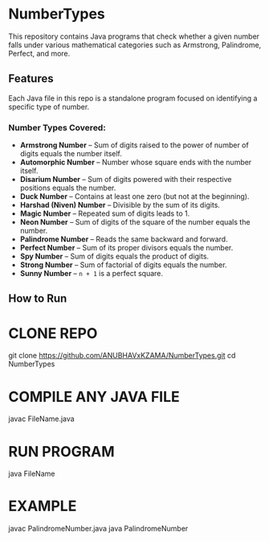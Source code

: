 # NumberTypes

This repository contains Java programs that check whether a given number falls under various mathematical categories such as Armstrong, Palindrome, Perfect, and more.

## Features

Each Java file in this repo is a standalone program focused on identifying a specific type of number.

### Number Types Covered:

- **Armstrong Number** – Sum of digits raised to the power of number of digits equals the number itself.
- **Automorphic Number** – Number whose square ends with the number itself.
- **Disarium Number** – Sum of digits powered with their respective positions equals the number.
- **Duck Number** – Contains at least one zero (but not at the beginning).
- **Harshad (Niven) Number** – Divisible by the sum of its digits.
- **Magic Number** – Repeated sum of digits leads to 1.
- **Neon Number** – Sum of digits of the square of the number equals the number.
- **Palindrome Number** – Reads the same backward and forward.
- **Perfect Number** – Sum of its proper divisors equals the number.
- **Spy Number** – Sum of digits equals the product of digits.
- **Strong Number** – Sum of factorial of digits equals the number.
- **Sunny Number** – `n + 1` is a perfect square.

## How to Run

# CLONE REPO
git clone https://github.com/ANUBHAVxKZAMA/NumberTypes.git
cd NumberTypes

# COMPILE ANY JAVA FILE
javac FileName.java

# RUN PROGRAM
java FileName

# EXAMPLE
javac PalindromeNumber.java
java PalindromeNumber
